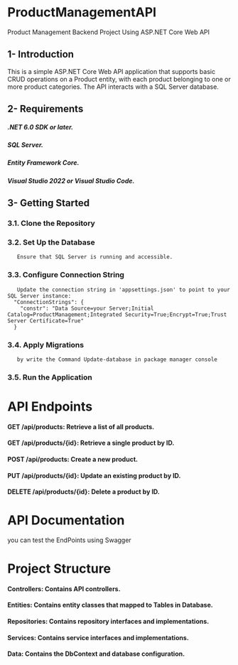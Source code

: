 # ProductManagementAPI
Product Management Backend Project Using ASP.NET Core Web API
## 1- Introduction
  This is a simple ASP.NET Core Web API application that supports basic CRUD operations on a Product entity, with each product belonging to one or more product categories. The API interacts with a SQL Server database.

## 2- Requirements
  ##### .NET 6.0 SDK or later.
  ##### SQL Server.
  ##### Entity Framework Core.
  ##### Visual Studio 2022 or Visual Studio Code.
## 3- Getting Started
  ### 3.1. Clone the Repository
  ### 3.2. Set Up the Database
       Ensure that SQL Server is running and accessible.
  ### 3.3. Configure Connection String
       Update the connection string in 'appsettings.json' to point to your SQL Server instance:
      "ConnectionStrings": {
        "constr": "Data Source=your Server;Initial Catalog=ProductManagement;Integrated Security=True;Encrypt=True;Trust Server Certificate=True"
      }
  ### 3.4. Apply Migrations
       by write the Command Update-database in package manager console
  ### 3.5. Run the Application

# API Endpoints
  #### GET /api/products: Retrieve a list of all products.
  #### GET /api/products/{id}: Retrieve a single product by ID.
  #### POST /api/products: Create a new product.
  #### PUT /api/products/{id}: Update an existing product by ID.
  #### DELETE /api/products/{id}: Delete a product by ID.

# API Documentation
you can test the EndPoints using Swagger

# Project Structure
#### Controllers: Contains API controllers.
#### Entities: Contains entity classes that mapped to Tables in Database.
#### Repositories: Contains repository interfaces and implementations.
#### Services: Contains service interfaces and implementations.
#### Data: Contains the DbContext and database configuration.

  
